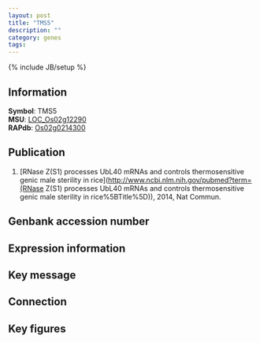 ```yaml
---
layout: post
title: "TMS5"
description: ""
category: genes
tags: 
---
```

{% include JB/setup %}

## Information
__Symbol__: TMS5  
__MSU__: [LOC_Os02g12290](http://rice.plantbiology.msu.edu/cgi-bin/ORF_infopage.cgi?orf=LOC_Os02g12290)  
__RAPdb__: [Os02g0214300](http://rapdb.dna.affrc.go.jp/viewer/gbrowse_details/irgsp1?name=Os02g0214300)  

## Publication
1. [RNase Z(S1) processes UbL40 mRNAs and controls thermosensitive genic male sterility in rice](http://www.ncbi.nlm.nih.gov/pubmed?term=(RNase Z(S1) processes UbL40 mRNAs and controls thermosensitive genic male sterility in rice%5BTitle%5D)), 2014, Nat Commun.

## Genbank accession number

## Expression information

## Key message

## Connection

## Key figures


